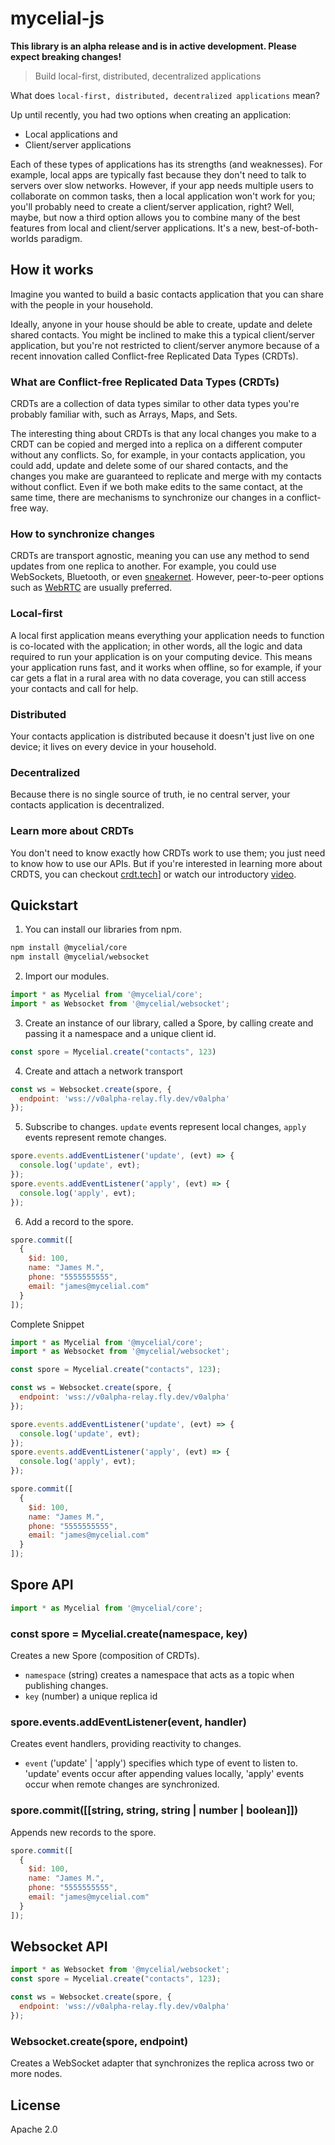 # mycelial-js

**This library is an alpha release and is in active development. Please expect breaking changes!**

> Build local-first, distributed, decentralized applications

What does `local-first, distributed, decentralized applications` mean?

Up until recently, you had two options when creating an application: 
- Local applications and
- Client/server applications

Each of these types of applications has its strengths (and weaknesses). For
example, local apps are typically fast because they don't need to talk to
servers over slow networks. However, if your app needs multiple users to
collaborate on common tasks, then a local application won't work for you; you'll
probably need to create a client/server application, right? Well, maybe, but now
a third option allows you to combine many of the best features from local and
client/server applications. It's a new, best-of-both-worlds paradigm.

## How it works

Imagine you wanted to build a basic contacts application that you can share with
the people in your household. 

Ideally, anyone in your house should be able to create, update and delete shared
contacts. You might be inclined to make this a typical client/server
application, but you're not restricted to client/server anymore because of a
recent innovation called Conflict-free Replicated Data Types (CRDTs).

### What are Conflict-free Replicated Data Types (CRDTs)

CRDTs are a collection of data types similar to other data types you're probably
familiar with, such as Arrays, Maps, and Sets.

The interesting thing about CRDTs is that any local changes you make to a CRDT
can be copied and merged into a replica on a different computer without any
conflicts. So, for example, in your contacts application, you could add, update 
and delete some of our shared contacts, and the changes you make are guaranteed
to replicate and merge with my contacts without conflict. Even if we both make
edits to the same contact, at the same time, there are mechanisms to synchronize
our changes in a conflict-free way.

### How to synchronize changes
CRDTs are transport agnostic, meaning you can use any method to send updates
from one replica to another. For example, you could use WebSockets, Bluetooth,
or even [sneakernet](https://en.wikipedia.org/wiki/Sneakernet).  However,
peer-to-peer options such as [WebRTC](https://webrtc.org/) are usually
preferred.

### Local-first

A local first application means everything your application needs to function is
co-located with the application; in other words, all the logic and data required
to run your application is on your computing device. This means your application
runs fast, and it works when offline, so for example, if your car gets a flat in
a rural area with no data coverage, you can still access your contacts and
call for help.

### Distributed

Your contacts application is distributed because it doesn't just live on one
device; it lives on every device in your household.

### Decentralized

Because there is no single source of truth, ie no central server, your contacts
application is decentralized.

### Learn more about CRDTs

You don't need to know exactly how CRDTs work to use them; you just need to know
how to use our APIs. But if you're interested in learning more about CRDTS, you
can checkout [crdt.tech](https://crdt.tech/)] or watch our introductory
[video](https://www.youtube.com/watch?v=gZP2VUmH05A&t).

## Quickstart

1. You can install our libraries from npm.

```bash
npm install @mycelial/core
npm install @mycelial/websocket
```

2. Import our modules.

```js
import * as Mycelial from '@mycelial/core';
import * as Websocket from '@mycelial/websocket';
```

3. Create an instance of our library, called a Spore, by calling create and 
   passing it a namespace and a unique client id.

```js
const spore = Mycelial.create("contacts", 123)
```

4. Create and attach a network transport

```js
const ws = Websocket.create(spore, {
  endpoint: 'wss://v0alpha-relay.fly.dev/v0alpha'
});
```

5. Subscribe to changes. `update` events represent local changes, `apply` events
represent remote changes.

```js
spore.events.addEventListener('update', (evt) => {
  console.log('update', evt);
});
spore.events.addEventListener('apply', (evt) => {
  console.log('apply', evt);
});
```

6. Add a record to the spore. 

```js
spore.commit([
  {
    $id: 100,
    name: "James M.",
    phone: "5555555555",
    email: "james@mycelial.com"
  }
]);
```

Complete Snippet

```js
import * as Mycelial from '@mycelial/core';
import * as Websocket from '@mycelial/websocket';

const spore = Mycelial.create("contacts", 123);

const ws = Websocket.create(spore, {
  endpoint: 'wss://v0alpha-relay.fly.dev/v0alpha'
});

spore.events.addEventListener('update', (evt) => {
  console.log('update', evt);
});
spore.events.addEventListener('apply', (evt) => {
  console.log('apply', evt);
});

spore.commit([
  {
    $id: 100,
    name: "James M.",
    phone: "5555555555",
    email: "james@mycelial.com"
  }
]);
```

## Spore API

```js
import * as Mycelial from '@mycelial/core';
```

### const spore = Mycelial.create(namespace, key)

Creates a new Spore (composition of CRDTs).

- `namespace` (string) creates a namespace that acts as a topic when publishing
  changes.
- `key` (number) a unique replica id

### spore.events.addEventListener(event, handler)

Creates event handlers, providing reactivity to changes.

- `event` ('update' | 'apply') specifies which type of event to listen to.
  'update' events occur after appending values locally, 'apply' events occur
  when remote changes are synchronized.

### spore.commit([[string, string, string | number | boolean]]) 

Appends new records to the spore. 

```js
spore.commit([
  {
    $id: 100,
    name: "James M.",
    phone: "5555555555",
    email: "james@mycelial.com"
  }
]);
```

## Websocket API

```js
import * as Websocket from '@mycelial/websocket';
const spore = Mycelial.create("contacts", 123);

const ws = Websocket.create(spore, {
  endpoint: 'wss://v0alpha-relay.fly.dev/v0alpha'
});
```

### Websocket.create(spore, endpoint)

Creates a WebSocket adapter that synchronizes the replica across two or more
nodes.


## License
Apache 2.0